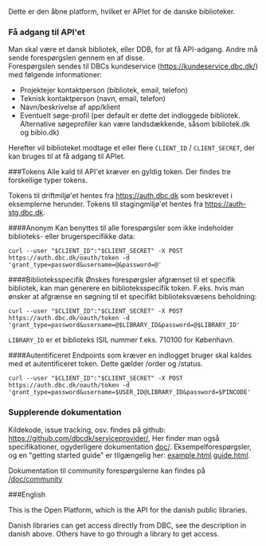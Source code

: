 Dette er den åbne platform, hvilket er APIet for de danske biblioteker.

### Få adgang til API'et
Man skal være et dansk bibliotek, eller DDB, for at få API-adgang. Andre må sende forespørgslen gennem en af disse. <br>
Forespørgslen sendes til DBCs kundeservice (https://kundeservice.dbc.dk/) med følgende informationer:

- Projektejer kontaktperson (bibliotek, email, telefon)
- Teknisk kontaktperson (navn, email, telefon)
- Navn/beskrivelse af app/klient
- Eventuelt søge-profil (per default er dette det indloggede bibliotek. Alternative søgeprofiler kan være landsdækkende, såsom bibliotek.dk og biblo.dk)

Herefter vil biblioteket modtage et eller flere `CLIENT_ID` / `CLIENT_SECRET`, der kan bruges til at få adgang til APIet. 

###Tokens
Alle kald til API'et kræver en gyldig token. Der findes tre forskellige typer tokens. 

Tokens til driftmiljø'et hentes fra https://auth.dbc.dk som beskrevet i eksemplerne herunder. Tokens til stagingmiljø'et hentes fra https://auth-stg.dbc.dk.

####Anonym
Kan benyttes til alle forespørgsler som ikke indeholder biblioteks- eller brugerspecifikke data: 

  `curl --user "$CLIENT_ID":"$CLIENT_SECRET" -X POST https://auth.dbc.dk/oauth/token -d 'grant_type=password&username=@&password=@'`

####Biblioteksspecifik
Ønskes forespørgsler afgrænset til et specifik bibliotek, kan man generere en biblioteksspecifik token. F.eks. hvis man ønsker at afgrænse en søgning til
et specifikt biblioteksvæsens beholdning:

  `curl --user "$CLIENT_ID":"$CLIENT_SECRET" -X POST https://auth.dbc.dk/oauth/token -d 'grant_type=password&username=@$LIBRARY_ID&password=@$LIBRARY_ID'`

`LIBRARY_ID` er et biblioteks ISIL nummer f.eks. 710100 for København.

####Autentificeret
Endpoints som kræver en indlogget bruger skal kaldes med et autentificeret token. Dette gælder /order og /status. 

  `curl --user "$CLIENT_ID":"$CLIENT_SECRET" -X POST https://auth.dbc.dk/oauth/token -d 'grant_type=password&username=$USER_ID@LIBRARY_ID&password=$PINCODE'`

### Supplerende dokumentation
Kildekode, issue tracking, osv. findes på github: https://github.com/dbcdk/serviceprovider/,
Her finder man også specifikationer, ogyderligere dokumentation [doc/](https://github.com/DBCDK/serviceprovider/tree/master/doc/).
Eksempelforespørgsler, og en "getting started guide" er tilgængelig her: [example.html](example.html) [guide.html](guide.html).

Dokumentation til community forespørgslerne kan findes på [/doc/community](https://github.com/DBCDK/serviceprovider/tree/master/doc/community) 

###English

This is the Open Platform, which is the API for the danish public libraries.

Danish libraries can get access directly from DBC, see the description in danish above. Others have to go through a library to get access.
